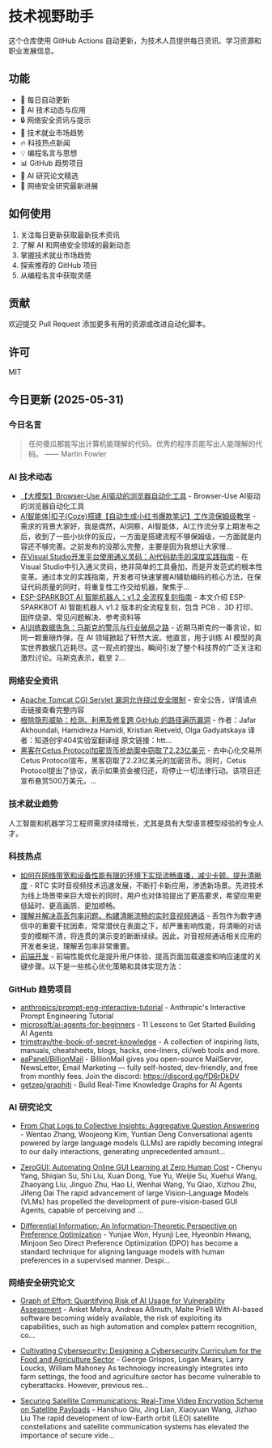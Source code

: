 # 技术视野助手

这个仓库使用 GitHub Actions 自动更新，为技术人员提供每日资讯、学习资源和职业发展信息。

## 功能

- 🔄 每日自动更新
- 🤖 AI 技术动态与应用
- 🔒 网络安全资讯与提示
- 💼 技术就业市场趋势
- 🔥 科技热点新闻
- 💡 编程名言与思想
- 📊 GitHub 趋势项目
- 📝 AI 研究论文精选
- 🔐 网络安全研究最新进展

## 如何使用

1. 关注每日更新获取最新技术资讯
2. 了解 AI 和网络安全领域的最新动态
3. 掌握技术就业市场趋势
4. 探索推荐的 GitHub 项目
5. 从编程名言中获取灵感

## 贡献

欢迎提交 Pull Request 添加更多有用的资源或改进自动化脚本。

## 许可

MIT

## 今日更新 (2025-05-31)

### 今日名言

> 任何傻瓜都能写出计算机能理解的代码。优秀的程序员能写出人能理解的代码。 —— Martin Fowler

### AI 技术动态

- [【大模型】Browser-Use AI驱动的浏览器自动化工具](https://i-operation.csdnimg.cn/images/8efd18d5d7054f77a81294a14cd80ad5.png) - Browser-Use AI驱动的浏览器自动化工具
- [AI智能体|扣子(Coze)搭建【自动生成小红书爆款笔记】工作流保姆级教学](https://i-operation.csdnimg.cn/images/8efd18d5d7054f77a81294a14cd80ad5.png) - 需求的背景大家好，我是偶然，AI洞察，AI智能体，AI工作流分享上期发布之后，收到了一些小伙伴的反应，一方面是搭建流程不够保姆级，一方面就是内容还不够完善。之前发布的没那么完整，主要是因为我想让大家慢...
- [在Visual Studio开发平台使用通义灵码：AI代码助手的深度实践指南](https://i-operation.csdnimg.cn/images/8efd18d5d7054f77a81294a14cd80ad5.png) - 在Visual Studio中引入通义灵码，绝非简单的工具叠加，而是开发范式的根本性变革。通过本文的实践指南，开发者可快速掌握AI辅助编码的核心方法，在保证代码质量的同时，将重复性工作交给机器，聚焦于...
- [ESP-SPARKBOT AI 智能机器人：v1.2 全流程复刻指南](https://i-operation.csdnimg.cn/images/8efd18d5d7054f77a81294a14cd80ad5.png) - 本文介绍 ESP-SPARKBOT AI 智能机器人 v1.2 版本的全流程复刻，包含 PCB 、3D 打印、固件烧录、常见问题解决、参考资料等
- [AI训练数据告急：马斯克的警示与行业破局之路](https://i-operation.csdnimg.cn/images/8efd18d5d7054f77a81294a14cd80ad5.png) - 近期马斯克的一番言论，如同一颗重磅炸弹，在 AI 领域掀起了轩然大波。他直言，用于训练 AI 模型的真实世界数据几近耗尽。这一观点的提出，瞬间引发了整个科技界的广泛关注和激烈讨论。马斯克表示，截至 2...


### 网络安全资讯

- [Apache Tomcat CGI Servlet 漏洞允许绕过安全限制](https://www.anquanke.com/post/id/308023) - 安全公告，详情请点击链接查看完整内容
- [根除隐形威胁：检测、利用及修复跨 GitHub 的路径遍历漏洞](https://paper.seebug.org/3324/) - 作者：Jafar Akhoundali, Hamidreza Hamidi, Kristian Rietveld, Olga Gadyatskaya
译者：知道创宇404实验室翻译组
原文链接：htt...
- [黑客在Cetus Protocol加密货币抢劫案中窃取了2.23亿美元](https://www.4hou.com/posts/gy9G) - 去中心化交易所Cetus Protocol宣布，黑客窃取了2.23亿美元的加密货币。同时，Cetus Protocol提出了协议，表示如果资金被归还，将停止一切法律行动。该项目还宣布悬赏500万美元，...


### 技术就业趋势

人工智能和机器学习工程师需求持续增长，尤其是具有大型语言模型经验的专业人才。

### 科技热点

- [如何在网络带宽和设备性能有限的环境下实现流畅直播，减少卡顿、提升清晰度](https://cloud.tencent.com/developer/article/2525501) - RTC 实时音视频技术迅速发展，不断打卡新应用，渗透新场景。先进技术为线上场景带来巨大增长的同时，用户也对体验提出了更高要求，希望应用更低延时、更高画质、更加顺畅。
- [理解并解决高丢包率问题，构建清晰流畅的实时音视频通话](https://cloud.tencent.com/developer/article/2525498) - 丢包作为数字通信中的重要干扰因素，常常潜伏在表面之下，却严重影响性能，将清晰的对话变的模糊不清，将连贯的演示变的断断续续。因此，对音视频通话相关应用的开发者来说，理解丢包率非常重要。
- [前端开发](https://cloud.tencent.com/developer/article/2525785) - 前端性能优化是提升用户体验、提高页面加载速度和响应速度的关键步骤。以下是一些核心优化策略和具体实现方法：


### GitHub 趋势项目

- [anthropics/prompt-eng-interactive-tutorial](https://github.com/anthropics/prompt-eng-interactive-tutorial) - Anthropic's Interactive Prompt Engineering Tutorial
- [microsoft/ai-agents-for-beginners](https://github.com/microsoft/ai-agents-for-beginners) - 11 Lessons to Get Started Building AI Agents
- [trimstray/the-book-of-secret-knowledge](https://github.com/trimstray/the-book-of-secret-knowledge) - A collection of inspiring lists, manuals, cheatsheets, blogs, hacks, one-liners, cli/web tools and more.
- [aaPanel/BillionMail](https://github.com/aaPanel/BillionMail) - BillionMail gives you open-source MailServer, NewsLetter, Email Marketing — fully self-hosted, dev-friendly, and free from monthly fees. Join the discord: https://discord.gg/fD6rDkDV
- [getzep/graphiti](https://github.com/getzep/graphiti) - Build Real-Time Knowledge Graphs for AI Agents




### AI 研究论文

- [From Chat Logs to Collective Insights: Aggregative Question Answering](http://arxiv.org/abs/2505.23765v1) - Wentao Zhang, Woojeong Kim, Yuntian Deng
  Conversational agents powered by large language models (LLMs) are rapidly
becoming integral to our daily interactions, generating unprecedented amount...

- [ZeroGUI: Automating Online GUI Learning at Zero Human Cost](http://arxiv.org/abs/2505.23762v1) - Chenyu Yang, Shiqian Su, Shi Liu, Xuan Dong, Yue Yu, Weijie Su, Xuehui Wang, Zhaoyang Liu, Jinguo Zhu, Hao Li, Wenhai Wang, Yu Qiao, Xizhou Zhu, Jifeng Dai
  The rapid advancement of large Vision-Language Models (VLMs) has propelled
the development of pure-vision-based GUI Agents, capable of perceiving and
...

- [Differential Information: An Information-Theoretic Perspective on
  Preference Optimization](http://arxiv.org/abs/2505.23761v1) - Yunjae Won, Hyunji Lee, Hyeonbin Hwang, Minjoon Seo
  Direct Preference Optimization (DPO) has become a standard technique for
aligning language models with human preferences in a supervised manner. Despi...



### 网络安全研究论文

- [Graph of Effort: Quantifying Risk of AI Usage for Vulnerability
  Assessment](http://arxiv.org/abs/2503.16392v1) - Anket Mehra, Andreas Aßmuth, Malte Prieß
  With AI-based software becoming widely available, the risk of exploiting its
capabilities, such as high automation and complex pattern recognition, co...

- [Cultivating Cybersecurity: Designing a Cybersecurity Curriculum for the
  Food and Agriculture Sector](http://arxiv.org/abs/2503.16292v1) - George Grispos, Logan Mears, Larry Loucks, William Mahoney
  As technology increasingly integrates into farm settings, the food and
agriculture sector has become vulnerable to cyberattacks. However, previous
res...

- [Securing Satellite Communications: Real-Time Video Encryption Scheme on
  Satellite Payloads](http://arxiv.org/abs/2503.16287v1) - Hanshuo Qiu, Jing Lian, Xiaoyuan Wang, Jizhao Liu
  The rapid development of low-Earth orbit (LEO) satellite constellations and
satellite communication systems has elevated the importance of secure vide...

